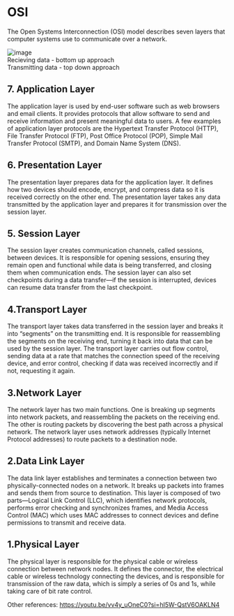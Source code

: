 # OSI
The Open Systems Interconnection (OSI) model describes seven layers that computer systems use to communicate over a network.  

![image](https://github.com/user-attachments/assets/734d1651-1382-4390-8523-9286d4b0d782)   
Recieving data - bottom up approach   
Transmitting data - top down approach

## 7. Application Layer
The application layer is used by end-user software such as web browsers and email clients.
It provides protocols that allow software to send and receive information and present meaningful data to users. 
A few examples of application layer protocols are the Hypertext Transfer Protocol (HTTP), File Transfer Protocol (FTP), 
Post Office Protocol (POP), Simple Mail Transfer Protocol (SMTP), and Domain Name System (DNS).

## 6. Presentation Layer

The presentation layer prepares data for the application layer.
It defines how two devices should encode, encrypt, and compress data so it is received correctly on the other end. 
The presentation layer takes any data transmitted by the application layer and prepares it for transmission over the session layer.

## 5. Session Layer

The session layer creates communication channels, called sessions, between devices. 
It is responsible for opening sessions, ensuring they remain open and functional while data is being transferred, and closing them when communication ends. 
The session layer can also set checkpoints during a data transfer—if the session is interrupted, devices can resume data transfer from the last checkpoint.

## 4.Transport Layer

The transport layer takes data transferred in the session layer and breaks it into “segments” on the transmitting end. 
It is responsible for reassembling the segments on the receiving end, turning it back into data that can be used by the session layer. 
The transport layer carries out flow control, sending data at a rate that matches the connection speed of the receiving device, and error control, checking if data was received incorrectly and if not, requesting it again.

## 3.Network Layer

The network layer has two main functions. One is breaking up segments into network packets, and reassembling the packets on the receiving end. 
The other is routing packets by discovering the best path across a physical network. The network layer uses network addresses (typically Internet Protocol addresses) to route packets to a destination node.

## 2.Data Link Layer

The data link layer establishes and terminates a connection between two physically-connected nodes on a network. 
It breaks up packets into frames and sends them from source to destination. 
This layer is composed of two parts—Logical Link Control (LLC), which identifies network protocols, performs error checking and synchronizes frames, 
and Media Access Control (MAC) which uses MAC addresses to connect devices and define permissions to transmit and receive data.

## 1.Physical Layer

The physical layer is responsible for the physical cable or wireless connection between network nodes. 
It defines the connector, the electrical cable or wireless technology connecting the devices, and is responsible for transmission of the raw data, 
which is simply a series of 0s and 1s, while taking care of bit rate control.


Other references: https://youtu.be/vv4y_uOneC0?si=hI5W-QstV6OAKLN4
